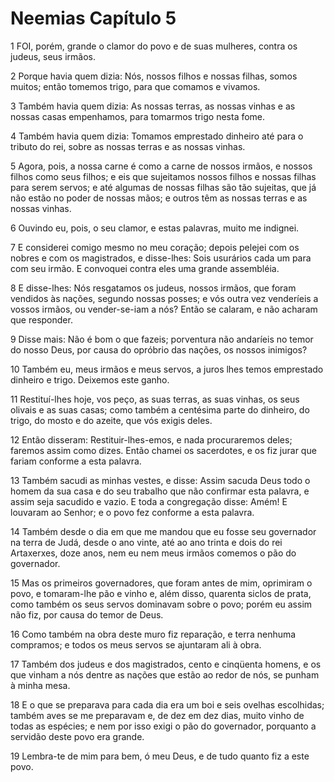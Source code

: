 # Neemias Capítulo 5

1	FOI, porém, grande o clamor do povo e de suas mulheres, contra os judeus, seus irmãos.

2	Porque havia quem dizia: Nós, nossos filhos e nossas filhas, somos muitos; então tomemos trigo, para que comamos e vivamos.

3	Também havia quem dizia: As nossas terras, as nossas vinhas e as nossas casas empenhamos, para tomarmos trigo nesta fome.

4	Também havia quem dizia: Tomamos emprestado dinheiro até para o tributo do rei, sobre as nossas terras e as nossas vinhas.

5	Agora, pois, a nossa carne é como a carne de nossos irmãos, e nossos filhos como seus filhos; e eis que sujeitamos nossos filhos e nossas filhas para serem servos; e até algumas de nossas filhas são tão sujeitas, que já não estão no poder de nossas mãos; e outros têm as nossas terras e as nossas vinhas.

6	Ouvindo eu, pois, o seu clamor, e estas palavras, muito me indignei.

7	E considerei comigo mesmo no meu coração; depois pelejei com os nobres e com os magistrados, e disse-lhes: Sois usurários cada um para com seu irmão. E convoquei contra eles uma grande assembléia.

8	E disse-lhes: Nós resgatamos os judeus, nossos irmãos, que foram vendidos às nações, segundo nossas posses; e vós outra vez venderíeis a vossos irmãos, ou vender-se-iam a nós? Então se calaram, e não acharam que responder.

9	Disse mais: Não é bom o que fazeis; porventura não andaríeis no temor do nosso Deus, por causa do opróbrio das nações, os nossos inimigos?

10	Também eu, meus irmãos e meus servos, a juros lhes temos emprestado dinheiro e trigo. Deixemos este ganho.

11	Restituí-lhes hoje, vos peço, as suas terras, as suas vinhas, os seus olivais e as suas casas; como também a centésima parte do dinheiro, do trigo, do mosto e do azeite, que vós exigis deles.

12	Então disseram: Restituir-lhes-emos, e nada procuraremos deles; faremos assim como dizes. Então chamei os sacerdotes, e os fiz jurar que fariam conforme a esta palavra.

13	Também sacudi as minhas vestes, e disse: Assim sacuda Deus todo o homem da sua casa e do seu trabalho que não confirmar esta palavra, e assim seja sacudido e vazio. E toda a congregação disse: Amém! E louvaram ao Senhor; e o povo fez conforme a esta palavra.

14	Também desde o dia em que me mandou que eu fosse seu governador na terra de Judá, desde o ano vinte, até ao ano trinta e dois do rei Artaxerxes, doze anos, nem eu nem meus irmãos comemos o pão do governador.

15	Mas os primeiros governadores, que foram antes de mim, oprimiram o povo, e tomaram-lhe pão e vinho e, além disso, quarenta siclos de prata, como também os seus servos dominavam sobre o povo; porém eu assim não fiz, por causa do temor de Deus.

16	Como também na obra deste muro fiz reparação, e terra nenhuma compramos; e todos os meus servos se ajuntaram ali à obra.

17	Também dos judeus e dos magistrados, cento e cinqüenta homens, e os que vinham a nós dentre as nações que estão ao redor de nós, se punham à minha mesa.

18	E o que se preparava para cada dia era um boi e seis ovelhas escolhidas; também aves se me preparavam e, de dez em dez dias, muito vinho de todas as espécies; e nem por isso exigi o pão do governador, porquanto a servidão deste povo era grande.

19	Lembra-te de mim para bem, ó meu Deus, e de tudo quanto fiz a este povo.

